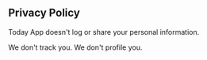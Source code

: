 ## Privacy Policy
Today App doesn't log or share your personal information.

We don't track you. We don't profile you.
